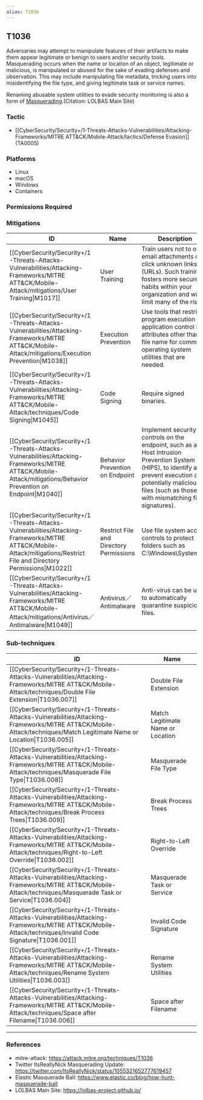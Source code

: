 ```yaml
---
alias: T1036
---
```


## T1036

Adversaries may attempt to manipulate features of their artifacts to make them appear legitimate or benign to users and/or security tools. Masquerading occurs when the name or location of an object, legitimate or malicious, is manipulated or abused for the sake of evading defenses and observation. This may include manipulating file metadata, tricking users into misidentifying the file type, and giving legitimate task or service names.

Renaming abusable system utilities to evade security monitoring is also a form of [Masquerading](https://attack.mitre.org/techniques/T1036).(Citation: LOLBAS Main Site)


### Tactic
- [[CyberSecurity/Security+/1-Threats-Attacks-Vulnerabilities/Attacking-Frameworks/MITRE ATT&CK/Mobile-Attack/tactics/Defense Evasion]] (TA0005)

### Platforms
- Linux
- macOS
- Windows
- Containers

### Permissions Required

### Mitigations

| ID | Name | Description |
| --- | --- | --- |
| [[CyberSecurity/Security+/1-Threats-Attacks-Vulnerabilities/Attacking-Frameworks/MITRE ATT&CK/Mobile-Attack/mitigations/User Training\|M1017]] | User Training | Train users not to open email attachments or click unknown links (URLs). Such training fosters more secure habits within your organization and will limit many of the risks.   |
| [[CyberSecurity/Security+/1-Threats-Attacks-Vulnerabilities/Attacking-Frameworks/MITRE ATT&CK/Mobile-Attack/mitigations/Execution Prevention\|M1038]] | Execution Prevention | Use tools that restrict program execution via application control by attributes other than file name for common operating system utilities that are needed. |
| [[CyberSecurity/Security+/1-Threats-Attacks-Vulnerabilities/Attacking-Frameworks/MITRE ATT&CK/Mobile-Attack/techniques/Code Signing\|M1045]] | Code Signing | Require signed binaries. |
| [[CyberSecurity/Security+/1-Threats-Attacks-Vulnerabilities/Attacking-Frameworks/MITRE ATT&CK/Mobile-Attack/mitigations/Behavior Prevention on Endpoint\|M1040]] | Behavior Prevention on Endpoint | Implement security controls on the endpoint, such as a Host Intrusion Prevention System (HIPS), to identify and prevent execution of potentially malicious files (such as those with mismatching file signatures). |
| [[CyberSecurity/Security+/1-Threats-Attacks-Vulnerabilities/Attacking-Frameworks/MITRE ATT&CK/Mobile-Attack/mitigations/Restrict File and Directory Permissions\|M1022]] | Restrict File and Directory Permissions | Use file system access controls to protect folders such as C:\\Windows\\System32. |
| [[CyberSecurity/Security+/1-Threats-Attacks-Vulnerabilities/Attacking-Frameworks/MITRE ATT&CK/Mobile-Attack/mitigations/Antivirus／Antimalware\|M1049]] | Antivirus／Antimalware | Anti-virus can be used to automatically quarantine suspicious files. |

### Sub-techniques

| ID | Name |
| --- | --- |
| [[CyberSecurity/Security+/1-Threats-Attacks-Vulnerabilities/Attacking-Frameworks/MITRE ATT&CK/Mobile-Attack/techniques/Double File Extension\|T1036.007]] | Double File Extension |
| [[CyberSecurity/Security+/1-Threats-Attacks-Vulnerabilities/Attacking-Frameworks/MITRE ATT&CK/Mobile-Attack/techniques/Match Legitimate Name or Location\|T1036.005]] | Match Legitimate Name or Location |
| [[CyberSecurity/Security+/1-Threats-Attacks-Vulnerabilities/Attacking-Frameworks/MITRE ATT&CK/Mobile-Attack/techniques/Masquerade File Type\|T1036.008]] | Masquerade File Type |
| [[CyberSecurity/Security+/1-Threats-Attacks-Vulnerabilities/Attacking-Frameworks/MITRE ATT&CK/Mobile-Attack/techniques/Break Process Trees\|T1036.009]] | Break Process Trees |
| [[CyberSecurity/Security+/1-Threats-Attacks-Vulnerabilities/Attacking-Frameworks/MITRE ATT&CK/Mobile-Attack/techniques/Right-to-Left Override\|T1036.002]] | Right-to-Left Override |
| [[CyberSecurity/Security+/1-Threats-Attacks-Vulnerabilities/Attacking-Frameworks/MITRE ATT&CK/Mobile-Attack/techniques/Masquerade Task or Service\|T1036.004]] | Masquerade Task or Service |
| [[CyberSecurity/Security+/1-Threats-Attacks-Vulnerabilities/Attacking-Frameworks/MITRE ATT&CK/Mobile-Attack/techniques/Invalid Code Signature\|T1036.001]] | Invalid Code Signature |
| [[CyberSecurity/Security+/1-Threats-Attacks-Vulnerabilities/Attacking-Frameworks/MITRE ATT&CK/Mobile-Attack/techniques/Rename System Utilities\|T1036.003]] | Rename System Utilities |
| [[CyberSecurity/Security+/1-Threats-Attacks-Vulnerabilities/Attacking-Frameworks/MITRE ATT&CK/Mobile-Attack/techniques/Space after Filename\|T1036.006]] | Space after Filename |


---
### References

- mitre-attack: https://attack.mitre.org/techniques/T1036
- Twitter ItsReallyNick Masquerading Update: https://twitter.com/ItsReallyNick/status/1055321652777619457
- Elastic Masquerade Ball: https://www.elastic.co/blog/how-hunt-masquerade-ball
- LOLBAS Main Site: https://lolbas-project.github.io/
